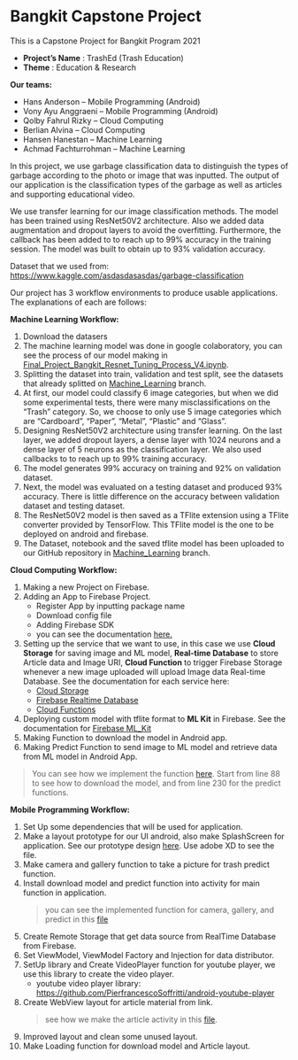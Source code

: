 <h1><b>Bangkit Capstone Project</b></h1>
This is a Capstone Project for Bangkit Program 2021

- <b>Project’s Name</b>	: TrashEd (Trash Education)
- <b>Theme</b>			: Education & Research

<b>Our teams:</b>
- Hans Anderson – Mobile Programming (Android)
- Vony Ayu Anggraeni – Mobile Programming (Android)
- Qolby Fahrul Rizky – Cloud Computing
- Berlian Alvina – Cloud Computing
- Hansen Hanestan – Machine Learning
- Achmad Fachturrohman – Machine Learning

In this project, we use garbage classification data to distinguish the types of garbage according to the photo or image that was inputted. The output of our application is the classification types of the garbage as well as articles and supporting educational video.

We use transfer learning for our image classification methods. The model has been trained using ResNet50V2 architecture. Also we added data augmentation and dropout layers to avoid the overfitting. Furthermore, the callback has been added to to reach up to 99% accuracy in the training session. The model was built to obtain up to 93% validation accuracy.

Dataset that we used from: https://www.kaggle.com/asdasdasasdas/garbage-classification

Our project has 3 workflow environments to produce usable applications. The explanations of each are follows:

<b>Machine Learning Workflow:</b>
1. Download the datasers        
2. The machine learning model was done in google colaboratory, you can see the process of our model making in [Final_Project_Bangkit_Resnet_Tuning_Process_V4.ipynb](https://github.com/HansAnderson19/Trash-education/blob/Machine_Learning/Final_Project_Bangkit_Resnet_Tuning_Process_V4.ipynb). 
3. Splitting the dataset into train, validation and test split, see the datasets that already splitted on [Machine_Learning](https://github.com/HansAnderson19/Trash-education/tree/Machine_Learning) branch.
4. At first, our model could classify 6 image categories, but when we did some experimental tests, there were many misclassifications on the “Trash” category. So, we choose to only use 5 image categories which are “Cardboard”, “Paper”, “Metal”, “Plastic” and “Glass”.
5. Designing ResNet50V2 architecture using transfer learning. On the last layer, we added dropout layers, a dense layer with 1024 neurons and a dense layer of 5 neurons as the classification layer. We also used callbacks to to reach up to 99% training accuracy.
6. The model generates 99% accuracy on training and 92% on validation dataset.
7. Next, the model was evaluated on a testing dataset and produced 93% accuracy. There is little difference on the accuracy between validation dataset and testing dataset.
8. The ResNet50V2 model is then saved as a TFlite extension using a TFlite converter provided by TensorFlow. This TFlite model is the one to be deployed on android and firebase.
9. The Dataset, notebook and the saved tflite model has been uploaded to our GitHub repository in [Machine_Learning](https://github.com/HansAnderson19/Trash-education/tree/Machine_Learning) branch.

<b>Cloud Computing Workflow:</b>
1. Making a new Project on Firebase.
2. Adding an App to Firebase Project.
    - Register App by inputting package name
    - Download config file
    - Adding Firebase SDK
    - you can see the documentation [here.](https://firebase.google.com/docs/ml/android/use-custom-models)
3. Setting up the service that we want to use, in this case we use <b>Cloud Storage</b> for saving image and ML model, <b>Real-time Database</b> to store Article data and Image URI, <b>Cloud Function</b> to trigger Firebase Storage whenever a new image uploaded will upload Image data Real-time Database.
See the documentation for each service here:
    - [Cloud Storage](https://cloud.google.com/storage/docs/introduction)
    - [Firebase Realtime Database](https://firebase.google.com/docs/database)
    - [Cloud Functions](https://cloud.google.com/functions/docs/quickstarts)
4. Deploying custom model with tflite format to <b>ML Kit</b> in Firebase. See the documentation for [Firebase ML_Kit](https://firebase.google.com/docs/ml-kit)
5. Making Function to download the model in Android app.
6. Making Predict Function to send image to ML model and retrieve data from ML model in Android App.
> You can see how we implement the function [here](https://github.com/HansAnderson19/Trash-education/blob/integrate-frontend-backend/app/src/main/java/com/trashed/trasheducation/ui/MainActivity.kt). Start from line 88 to see how to download the model, and from line 230 for the predict functions.

<b>Mobile Programming Workflow:</b>
1. Set Up some dependencies that will be used for application.
2. Make a layout prototype for our UI android, also make SplashScreen for application. See our prototype design [here](https://github.com/HansAnderson19/Trash-education/blob/front-end/TrashEd%20Assets/TrashEd%20Assets.xd). Use adobe XD to see the file.
3. Make camera and gallery function to take a picture for trash predict function.
4. Install download model and predict function into activity for main function in application.
    > you can see the implemented function for camera, gallery, and predict in this [file](https://github.com/HansAnderson19/Trash-education/blob/integrate-frontend-backend/app/src/main/java/com/trashed/trasheducation/ui/MainActivity.kt)
5. Create Remote Storage that get data source from RealTime Database from Firebase.
6. Set ViewModel, ViewModel Factory and Injection for data distributor.
7. SetUp library and Create VideoPlayer function for youtube player, we use this library to create the video player.
    -  youtube video player library: https://github.com/PierfrancescoSoffritti/android-youtube-player
8. Create WebView layout for article material from link.
    > see how we make the article activity in this [file](https://github.com/HansAnderson19/Trash-education/blob/integrate-frontend-backend/app/src/main/java/com/trashed/trasheducation/ui/ArticleActivity.kt).
9. Improved layout and clean some unused layout.
10. Make Loading function for download model and Article layout.
